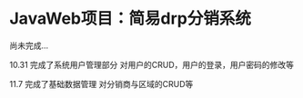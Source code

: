 # JavaWeb项目：简易drp分销系统
尚未完成...

10.31 完成了系统用户管理部分
        对用户的CRUD，用户的登录，用户密码的修改等
        
11.7 完成了基础数据管理
        对分销商与区域的CRUD等